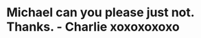 <!doctype html>
<html>
    <head>
	   <title>Please no</title>
	    <link rel="stylesheet" href="main.css"
type = "text/css">
</head>
<body>
<h1>Michael can you please just not. Thanks. - Charlie xoxoxoxoxo</h1>
</body>
</html>
